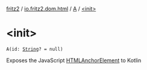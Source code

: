 [fritz2](../../index.md) / [io.fritz2.dom.html](../index.md) / [A](index.md) / [&lt;init&gt;](./-init-.md)

# &lt;init&gt;

`A(id: `[`String`](https://kotlinlang.org/api/latest/jvm/stdlib/kotlin/-string/index.html)`? = null)`

Exposes the JavaScript [HTMLAnchorElement](https://developer.mozilla.org/en/docs/Web/API/HTMLAnchorElement) to Kotlin

